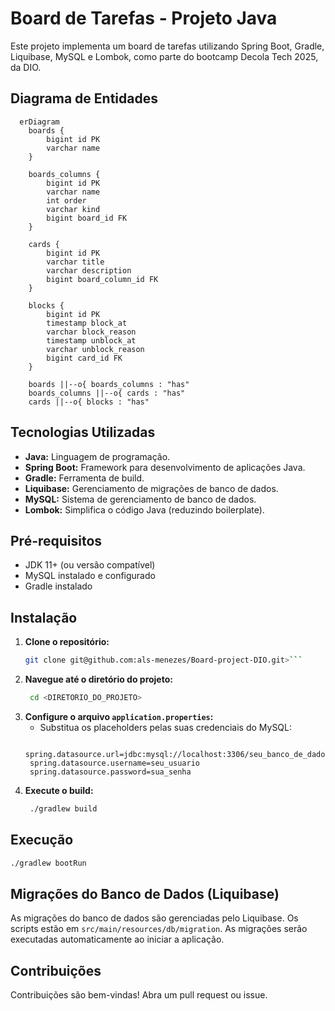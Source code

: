 # Board de Tarefas - Projeto Java

Este projeto implementa um board de tarefas utilizando Spring Boot, Gradle, Liquibase, MySQL e Lombok, como parte do bootcamp Decola Tech 2025, da DIO.

## Diagrama de Entidades
```mermaid
  erDiagram
    boards {
        bigint id PK
        varchar name
    }

    boards_columns {
        bigint id PK
        varchar name
        int order
        varchar kind
        bigint board_id FK
    }

    cards {
        bigint id PK
        varchar title
        varchar description
        bigint board_column_id FK
    }

    blocks {
        bigint id PK
        timestamp block_at
        varchar block_reason
        timestamp unblock_at
        varchar unblock_reason
        bigint card_id FK
    }

    boards ||--o{ boards_columns : "has"
    boards_columns ||--o{ cards : "has"
    cards ||--o{ blocks : "has"
```

## Tecnologias Utilizadas

* **Java:** Linguagem de programação.
* **Spring Boot:** Framework para desenvolvimento de aplicações Java.
* **Gradle:** Ferramenta de build.
* **Liquibase:** Gerenciamento de migrações de banco de dados.
* **MySQL:** Sistema de gerenciamento de banco de dados.
* **Lombok:** Simplifica o código Java (reduzindo boilerplate).

## Pré-requisitos

* JDK 11+ (ou versão compatível)
* MySQL instalado e configurado
* Gradle instalado

## Instalação

1. **Clone o repositório:**
   ```bash
   git clone git@github.com:als-menezes/Board-project-DIO.git>```
3. **Navegue até o diretório do projeto:**
   ```bash
    cd <DIRETORIO_DO_PROJETO>
   ```
4. **Configure o arquivo `application.properties`:**
   - Substitua os placeholders pelas suas credenciais do MySQL:
   ```properties
    spring.datasource.url=jdbc:mysql://localhost:3306/seu_banco_de_dados
    spring.datasource.username=seu_usuario
    spring.datasource.password=sua_senha
   ```
5. **Execute o build:**
   ```bash
    ./gradlew build
   ```

## Execução

```bash
./gradlew bootRun
```

## Migrações do Banco de Dados (Liquibase)

As migrações do banco de dados são gerenciadas pelo Liquibase. Os scripts estão em `src/main/resources/db/migration`.  As migrações serão executadas automaticamente ao iniciar a aplicação.

## Contribuições

Contribuições são bem-vindas! Abra um pull request ou issue.
